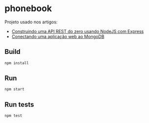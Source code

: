 # phonebook

Projeto usado nos artigos: 
- [Construindo uma API REST do zero usando NodeJS com Express](https://programadev.com.br/express-rest-I/)
- [Conectando uma aplicação web ao MongoDB](https://programadev.com.br/express-rest-db/)

## Build

```bash
npm install
```

## Run

```bash
npm start
```

## Run tests

```bash
npm test
```
